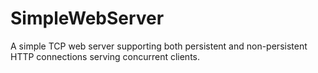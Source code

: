# SimpleWebServer
A simple TCP web server supporting both persistent and non-persistent HTTP connections serving concurrent clients.
